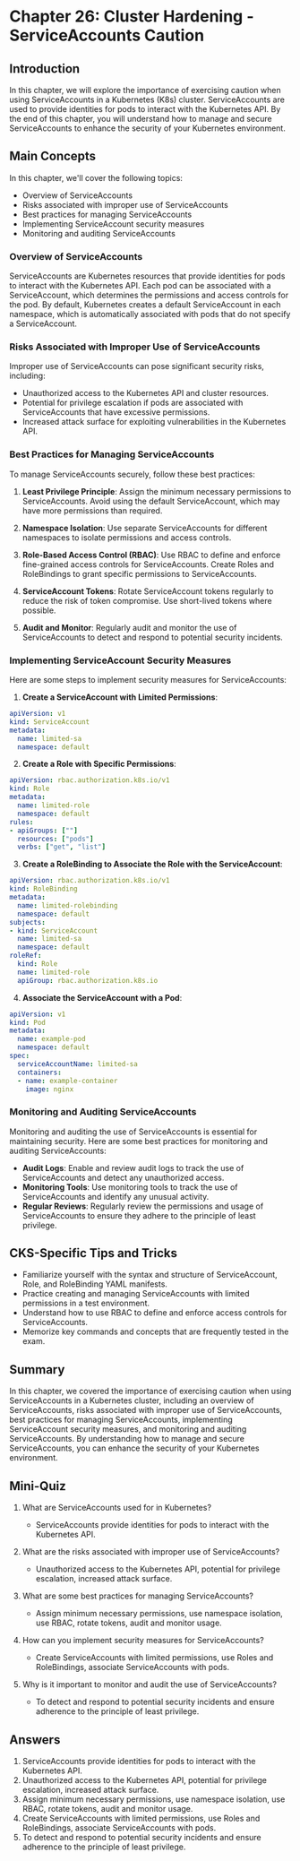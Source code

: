 # Chapter 26: Cluster Hardening - ServiceAccounts Caution

## Introduction

In this chapter, we will explore the importance of exercising caution when using ServiceAccounts in a Kubernetes (K8s) cluster. ServiceAccounts are used to provide identities for pods to interact with the Kubernetes API. By the end of this chapter, you will understand how to manage and secure ServiceAccounts to enhance the security of your Kubernetes environment.

## Main Concepts

In this chapter, we'll cover the following topics:
- Overview of ServiceAccounts
- Risks associated with improper use of ServiceAccounts
- Best practices for managing ServiceAccounts
- Implementing ServiceAccount security measures
- Monitoring and auditing ServiceAccounts

### Overview of ServiceAccounts

ServiceAccounts are Kubernetes resources that provide identities for pods to interact with the Kubernetes API. Each pod can be associated with a ServiceAccount, which determines the permissions and access controls for the pod. By default, Kubernetes creates a default ServiceAccount in each namespace, which is automatically associated with pods that do not specify a ServiceAccount.

### Risks Associated with Improper Use of ServiceAccounts

Improper use of ServiceAccounts can pose significant security risks, including:
- Unauthorized access to the Kubernetes API and cluster resources.
- Potential for privilege escalation if pods are associated with ServiceAccounts that have excessive permissions.
- Increased attack surface for exploiting vulnerabilities in the Kubernetes API.

### Best Practices for Managing ServiceAccounts

To manage ServiceAccounts securely, follow these best practices:

1. **Least Privilege Principle**: Assign the minimum necessary permissions to ServiceAccounts. Avoid using the default ServiceAccount, which may have more permissions than required.

2. **Namespace Isolation**: Use separate ServiceAccounts for different namespaces to isolate permissions and access controls.

3. **Role-Based Access Control (RBAC)**: Use RBAC to define and enforce fine-grained access controls for ServiceAccounts. Create Roles and RoleBindings to grant specific permissions to ServiceAccounts.

4. **ServiceAccount Tokens**: Rotate ServiceAccount tokens regularly to reduce the risk of token compromise. Use short-lived tokens where possible.

5. **Audit and Monitor**: Regularly audit and monitor the use of ServiceAccounts to detect and respond to potential security incidents.

### Implementing ServiceAccount Security Measures

Here are some steps to implement security measures for ServiceAccounts:

1. **Create a ServiceAccount with Limited Permissions**:

```yaml
apiVersion: v1
kind: ServiceAccount
metadata:
  name: limited-sa
  namespace: default
```

2. **Create a Role with Specific Permissions**:

```yaml
apiVersion: rbac.authorization.k8s.io/v1
kind: Role
metadata:
  name: limited-role
  namespace: default
rules:
- apiGroups: [""]
  resources: ["pods"]
  verbs: ["get", "list"]
```

3. **Create a RoleBinding to Associate the Role with the ServiceAccount**:

```yaml
apiVersion: rbac.authorization.k8s.io/v1
kind: RoleBinding
metadata:
  name: limited-rolebinding
  namespace: default
subjects:
- kind: ServiceAccount
  name: limited-sa
  namespace: default
roleRef:
  kind: Role
  name: limited-role
  apiGroup: rbac.authorization.k8s.io
```

4. **Associate the ServiceAccount with a Pod**:

```yaml
apiVersion: v1
kind: Pod
metadata:
  name: example-pod
  namespace: default
spec:
  serviceAccountName: limited-sa
  containers:
  - name: example-container
    image: nginx
```

### Monitoring and Auditing ServiceAccounts

Monitoring and auditing the use of ServiceAccounts is essential for maintaining security. Here are some best practices for monitoring and auditing ServiceAccounts:

- **Audit Logs**: Enable and review audit logs to track the use of ServiceAccounts and detect any unauthorized access.
- **Monitoring Tools**: Use monitoring tools to track the use of ServiceAccounts and identify any unusual activity.
- **Regular Reviews**: Regularly review the permissions and usage of ServiceAccounts to ensure they adhere to the principle of least privilege.

## CKS-Specific Tips and Tricks

- Familiarize yourself with the syntax and structure of ServiceAccount, Role, and RoleBinding YAML manifests.
- Practice creating and managing ServiceAccounts with limited permissions in a test environment.
- Understand how to use RBAC to define and enforce access controls for ServiceAccounts.
- Memorize key commands and concepts that are frequently tested in the exam.

## Summary

In this chapter, we covered the importance of exercising caution when using ServiceAccounts in a Kubernetes cluster, including an overview of ServiceAccounts, risks associated with improper use of ServiceAccounts, best practices for managing ServiceAccounts, implementing ServiceAccount security measures, and monitoring and auditing ServiceAccounts. By understanding how to manage and secure ServiceAccounts, you can enhance the security of your Kubernetes environment.

## Mini-Quiz

1. What are ServiceAccounts used for in Kubernetes?
   - ServiceAccounts provide identities for pods to interact with the Kubernetes API.

2. What are the risks associated with improper use of ServiceAccounts?
   - Unauthorized access to the Kubernetes API, potential for privilege escalation, increased attack surface.

3. What are some best practices for managing ServiceAccounts?
   - Assign minimum necessary permissions, use namespace isolation, use RBAC, rotate tokens, audit and monitor usage.

4. How can you implement security measures for ServiceAccounts?
   - Create ServiceAccounts with limited permissions, use Roles and RoleBindings, associate ServiceAccounts with pods.

5. Why is it important to monitor and audit the use of ServiceAccounts?
   - To detect and respond to potential security incidents and ensure adherence to the principle of least privilege.

## Answers

1. ServiceAccounts provide identities for pods to interact with the Kubernetes API.
2. Unauthorized access to the Kubernetes API, potential for privilege escalation, increased attack surface.
3. Assign minimum necessary permissions, use namespace isolation, use RBAC, rotate tokens, audit and monitor usage.
4. Create ServiceAccounts with limited permissions, use Roles and RoleBindings, associate ServiceAccounts with pods.
5. To detect and respond to potential security incidents and ensure adherence to the principle of least privilege.
